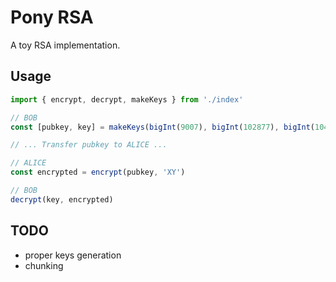 Pony RSA
========

A toy RSA implementation.

Usage
-----

```js
import { encrypt, decrypt, makeKeys } from './index'

// BOB
const [pubkey, key] = makeKeys(bigInt(9007), bigInt(102877), bigInt(104723))

// ... Transfer pubkey to ALICE ...

// ALICE
const encrypted = encrypt(pubkey, 'XY')

// BOB
decrypt(key, encrypted)
```

TODO
----

* proper keys generation
* chunking